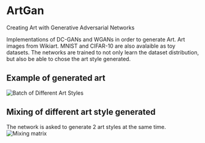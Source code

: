 # ArtGan
Creating Art with Generative Adversarial Networks

Implementations of DC-GANs and WGANs in order to generate Art. Art images from Wikiart. MNIST and CIFAR-10 are also avalaible as toy datasets.
The networks are trained to not only learn the dataset distribution, but also be able to chose the art style generated. 

## Example of generated art
![Batch of Different Art Styles](https://github.com/Thomas0Gilles/ArtGan/blob/master/art_wgan_100.png)

## Mixing of different art style generated

The network is asked to generate 2 art styles at the same time.
![Mixing matrix](https://github.com/Thomas0Gilles/ArtGan/blob/master/mix_art.png)
